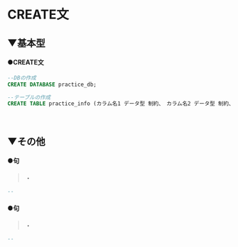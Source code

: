 # CREATE文

## ▼基本型
#### ●CREATE文
```sql
--DBの作成
CREATE DATABASE practice_db;

--テーブルの作成
CREATE TABLE practice_info (カラム名1 データ型 制約、　カラム名2 データ型 制約、、、、　);
```
<br>

## ▼その他
#### ●句
>・
```sql
--

```

#### ●句
>・
```sql
--

```

